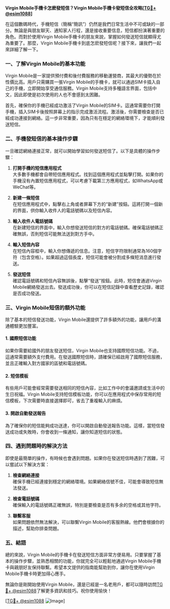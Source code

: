 **Virgin Mobile手機卡怎麽發短信？Virgin Mobile手機卡發短信全攻略[[TG💪+ @esim1088](https://t.me/s/esim1088)]**

在這個數碼時代，手機短信（簡稱“簡訊”）仍然是我們日常生活中不可或缺的一部分。無論是與朋友聊天、通知家人行程，還是接收重要信息，短信都扮演著重要的角色。而對於使用Virgin Mobile手機卡的朋友來說，掌握如何發送短信就顯得尤為重要了。那麼，Virgin Mobile手機卡到底怎麽發短信呢？接下來，讓我們一起來詳細了解一下。

### 一、了解Virgin Mobile的基本功能

Virgin Mobile是一家提供預付費和後付費服務的移動運營商，其最大的優勢在於性價比高。用戶只需購買一張Virgin Mobile的手機卡，就可以通過SIM卡插入自己的手機，立即開始享受通信服務。Virgin Mobile支持多種語言界面，包括中文，因此即使是初次使用的人也不會感到太困難。

首先，確保你的手機已經成功激活了Virgin Mobile的SIM卡。這通常需要你打開手機，插入SIM卡後按照屏幕上的指示完成激活流程。激活後，你需要檢查是否已經成功連接到網絡。這一步非常重要，因為只有在穩定的網絡環境下，才能順利發送短信。

### 二、手機發短信的基本操作步驟

一旦確認網絡連接正常，就可以開始學習如何發送短信了。以下是具體的操作步驟：

1. **打開手機的短信應用程式**  
   大多數手機都會自帶短信應用程式。找到這個應用程式並點擊打開。如果你的手機沒有內置短信應用程式，可以考慮下載第三方應用程式，如WhatsApp或WeChat等。

2. **新建一條短信**  
   在短信應用程式中，點擊右上角或者屏幕下方的“新建”按鈕。這將打開一個新的界面，供你輸入收件人的電話號碼以及短信內容。

3. **輸入收件人電話號碼**  
   在新建短信的界面中，輸入你想發送短信的對方的電話號碼。確保電話號碼正確無誤，否則短信可能無法送到對方手中。

4. **輸入短信內容**  
   在短信內容框中，輸入你想傳遞的信息。注意，短信字符限制通常為160個字符（包含空格）。如果超過這個長度，短信可能會被分割成多條短消息進行發送。

5. **發送短信**  
   確認電話號碼和短信內容無誤後，點擊“發送”按鈕。此時，短信會通過Virgin Mobile網絡發送出去。發送成功後，你可以在短信記錄中查看歷史記錄，確認是否成功發送。

### 三、Virgin Mobile短信的額外功能

除了基本的短信發送功能，Virgin Mobile還提供了許多額外的功能，讓用戶的溝通體驗更加豐富。

#### 1. 國際短信功能
如果你需要給國外的朋友發送短信，Virgin Mobile也支持國際短信功能。不過，這通常需要額外支付費用。在發送國際短信時，請確保已經啟用了國際短信服務，並且正確輸入對方國家的區號和電話號碼。

#### 2. 短信模板
有些用戶可能會經常需要發送相同的短信內容，比如工作中的會議邀請或生活中的生日祝福。Virgin Mobile支持短信模板功能，你可以在應用程式中保存常用的短信模板，下次需要時直接選擇即可，省去了重複輸入的麻煩。

#### 3. 開啟自動發送報告
為了確保你的短信能夠成功送達，你可以開啟自動發送報告功能。這樣，當短信發送成功或失敗時，你會收到一條通知，讓你知道短信的狀態。

### 四、遇到問題時的解決方法

即使是最簡單的操作，有時候也會遇到問題。如果你在發送短信時遇到了困難，可以嘗試以下解決方案：

1. **檢查網絡連接**  
   確保手機已經連接到穩定的網絡環境。如果網絡信號不佳，可能會導致短信無法發送。

2. **檢查電話號碼**  
   確保輸入的電話號碼正確無誤，特別是要檢查是否有多余的空格或其他字符。

3. **聯繫客服**  
   如果問題依然無法解決，可以聯繫Virgin Mobile的客服熱線。他們會根據你的描述，幫助你排查問題。

### 五、結語

總的來說，Virgin Mobile的手機卡在發送短信方面非常方便易用。只要掌握了基本的操作步驟，並熟悉相關的功能，你就完全可以輕鬆地通過Virgin Mobile手機卡與親朋好友保持聯繫。希望本文提供的指南能幫助到你，讓你在使用Virgin Mobile手機卡時更加得心應手。

無論你是剛開始使用Virgin Mobile，還是已經是一名老用戶，都可以隨時訪問[TG💪+ @esim1088](https://t.me/s/esim1088)了解更多資訊和技巧。祝你使用愉快！

[[TG💪+ @esim1088](https://t.me/s/esim1088) ![Image](https://i.postimg.cc/4NQfJmqS/Snipaste-2025-05-13-00-14-12.png)]